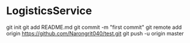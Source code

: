 # LogisticsService
git init
git add README.md
git commit -m "first commit"
git remote add origin https://github.com/Narongrit040/test.git
git push -u origin master
